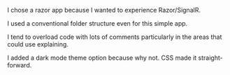 I chose a razor app because I wanted to experience Razor/SignalR.

I used a conventional folder structure even for this simple app.

I tend to overload code with lots of comments particularly in the areas that could use explaining.

I added a dark mode theme option because why not.  CSS made it straight-forward.
